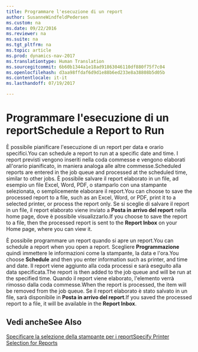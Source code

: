 ```yaml
---
title: Programmare l'esecuzione di un report
author: SusanneWindfeldPedersen
ms.custom: na
ms.date: 09/22/2016
ms.reviewer: na
ms.suite: na
ms.tgt_pltfrm: na
ms.topic: article
ms.prod: dynamics-nav-2017
ms.translationtype: Human Translation
ms.sourcegitcommit: 6b60b1344a1e18ad91863046110df880f75f7c04
ms.openlocfilehash: d3aa98ffdaf6d9d1e88b6ed233e8a38808b5d05b
ms.contentlocale: it-it
ms.lasthandoff: 07/19/2017

---
```

    
# <a name="schedule-a-report-to-run"></a><span data-ttu-id="fffff-102">Programmare l'esecuzione di un report</span><span class="sxs-lookup"><span data-stu-id="fffff-102">Schedule a Report to Run</span></span>
<span data-ttu-id="fffff-103">È possibile pianificare l'esecuzione di un report per data e orario specifici.</span><span class="sxs-lookup"><span data-stu-id="fffff-103">You can schedule a report to run at a specific date and time.</span></span> <span data-ttu-id="fffff-104">I report previsti vengono inseriti nella coda commesse e vengono elaborati all'orario pianificato, in maniera analoga alle altre commesse.</span><span class="sxs-lookup"><span data-stu-id="fffff-104">Scheduled reports are entered in the job queue and processed at the scheduled time, similar to other jobs.</span></span> <span data-ttu-id="fffff-105">È possibile salvare il report elaborato in un file, ad esempio un file Excel, Word, PDF, o stamparlo con una stampante selezionata, o semplicemente elaborare il report.</span><span class="sxs-lookup"><span data-stu-id="fffff-105">You can choose to save the processed report to a file, such as an Excel, Word, or PDF, print it to a selected printer, or process the report only.</span></span> <span data-ttu-id="fffff-106">Se si sceglie di salvare il report in un file, il report elaborato viene inviato a **Posta in arrivo del report** nella home page, dove è possibile visualizzarlo.</span><span class="sxs-lookup"><span data-stu-id="fffff-106">If you choose to save the report to a file, then the processed report is sent to the **Report Inbox** on your Home page, where you can view it.</span></span> 

<span data-ttu-id="fffff-107">È possibile programmare un report quando si apre un report.</span><span class="sxs-lookup"><span data-stu-id="fffff-107">You can schedule a report when you open a report.</span></span> <span data-ttu-id="fffff-108">Scegliere **Programmazione** quindi immettere le informazioni come la stampante, la data e l'ora.</span><span class="sxs-lookup"><span data-stu-id="fffff-108">You choose **Schedule** and then you enter information such as printer, and time and date.</span></span> <span data-ttu-id="fffff-109">Il report viene aggiunto alla coda processi e sarà eseguito alla data specificata.</span><span class="sxs-lookup"><span data-stu-id="fffff-109">The report is then added to the job queue and will be run at the specified time.</span></span> <span data-ttu-id="fffff-110">Quando il report viene elaborato, l'elemento verrà rimosso dalla coda commesse.</span><span class="sxs-lookup"><span data-stu-id="fffff-110">When the report is processed, the item will be removed from the job queue.</span></span> <span data-ttu-id="fffff-111">Se il report elaborato è stato salvato in un file, sarà disponibile in **Posta in arrivo del report**.</span><span class="sxs-lookup"><span data-stu-id="fffff-111">If you saved the processed report to a file, it will be available in the **Report Inbox**.</span></span>

## <a name="see-also"></a><span data-ttu-id="fffff-112">Vedi anche</span><span class="sxs-lookup"><span data-stu-id="fffff-112">See Also</span></span>
[<span data-ttu-id="fffff-113">Specificare la selezione della stampante per i report</span><span class="sxs-lookup"><span data-stu-id="fffff-113">Specify Printer Selection for Reports</span></span>](ui-specify-printer-selection-reports.md) 

 


